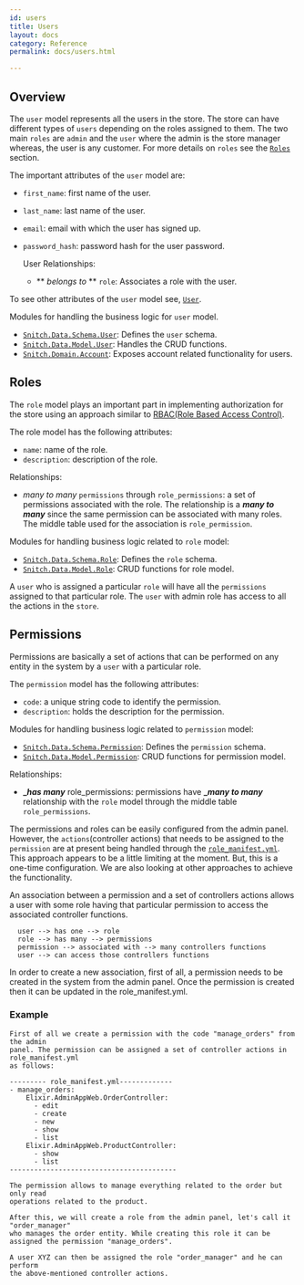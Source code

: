 ```yaml
---
id: users
title: Users
layout: docs
category: Reference
permalink: docs/users.html

---
```


## Overview
The `user` model represents all the users in the store. The store can have different
types of `users` depending on the roles assigned to them. The two main `roles` are
`admin` and the `user` where the admin is the store manager whereas, the user is any customer.
For more details on `roles` see the [`Roles`][4] section.

The important attributes of the `user` model are:
- `first_name`: first name of the user.
- `last_name`: last name of the user.
- `email`: email with which the user has signed up.
- `password_hash`: password hash for the user password.

  User Relationships:
  - ** _belongs to_ ** `role`: Associates a role with the user.

To see other attributes of the `user` model see, [`User`][1].

Modules for handling the business logic for `user` model.
- [`Snitch.Data.Schema.User`][1]: Defines the `user` schema.
- [`Snitch.Data.Model.User`][5]: Handles the CRUD functions.
- [`Snitch.Domain.Account`][6]: Exposes account related functionality for users.

## Roles
The `role` model plays an important part in implementing authorization for the store
using an approach similar to [RBAC(Role Based Access Control)][2].

The role model has the following attributes:
- `name`: name of the role.
- `description`: description of the role.

Relationships:
- *_many to many_* `permissions` through `role_permissions`: a set of permissions
associated with the role. The relationship is a **_many to many_** since the same
permission can be associated with many roles. The middle table used for the association
is `role_permission`.

Modules for handling business logic related to `role` model:
- [`Snitch.Data.Schema.Role`][7]: Defines the `role` schema.
- [`Snitch.Data.Model.Role`][8]: CRUD functions for role model.

A `user` who is assigned a particular `role` will have all the `permissions` assigned
to that particular role. The `user` with admin role has access to all the actions
in the `store`.

## Permissions
Permissions are basically a set of actions that can be performed on any entity in
the system by a `user` with a particular role.

The `permission` model has the following attributes:
- `code`: a unique string code to identify the permission.
- `description`: holds the description for the permission.

Modules for handling business logic related to `permission` model:
- [`Snitch.Data.Schema.Permission`][9]: Defines the `permission` schema.
- [`Snitch.Data.Model.Permission`][10]: CRUD functions for permission model.

Relationships:
- **__has many_** role_permissions: permissions have **__many to many_** relationship
with the `role` model through the middle table `role_permissions`.

The permissions and roles can be easily configured from the admin panel. However, the
`actions`(controller actions) that needs to be assigned to the `permission` are at present
being handled through the [`role_manifest.yml`][3]. This approach appears to be a little
limiting at the moment. But, this is a one-time configuration. We are also looking at other
approaches to achieve the functionality.

An association between a permission and a set of controllers actions allows a user
with some role having that particular permission to access the associated
controller functions.

```
  user --> has one --> role
  role --> has many --> permissions
  permission --> associated with --> many controllers functions
  user --> can access those controllers functions
```

In order to create a new association, first of all, a permission needs to be
created in the system from the admin panel. Once the permission is created then it can
be updated in the role_manifest.yml.

### Example

    First of all we create a permission with the code "manage_orders" from the admin
    panel. The permission can be assigned a set of controller actions in role_manifest.yml
    as follows:

    --------- role_manifest.yml-------------
    - manage_orders:
        Elixir.AdminAppWeb.OrderController:
          - edit
          - create
          - new
          - show
          - list
        Elixir.AdminAppWeb.ProductController:
          - show
          - list
    -----------------------------------------

    The permission allows to manage everything related to the order but only read
    operations related to the product.
    
    After this, we will create a role from the admin panel, let's call it "order_manager"
    who manages the order entity. While creating this role it can be assigned the permission "manage_orders".
    
    A user XYZ can then be assigned the role "order_manager" and he can perform
    the above-mentioned controller actions.


[1]: https://github.com/aviacommerce/avia/blob/develop/apps/snitch_core/lib/core/data/schema/user.ex
[2]: https://en.wikipedia.org/wiki/Role-based_access_control
[3]: https://github.com/aviacommerce/avia/blob/develop/apps/admin_app/priv/role_manifest.yaml
[4]: /docs/users.html#roles
[5]: https://github.com/aviacommerce/avia/blob/develop/apps/snitch_core/lib/core/data/model/user.ex
[6]: https://github.com/aviacommerce/avia/blob/develop/apps/snitch_core/lib/core/domain/account/account.ex
[7]: https://github.com/aviacommerce/avia/blob/develop/apps/snitch_core/lib/core/data/schema/roles.ex
[8]: https://github.com/aviacommerce/avia/blob/develop/apps/snitch_core/lib/core/data/model/role.ex
[9]: https://github.com/aviacommerce/avia/blob/develop/apps/snitch_core/lib/core/data/schema/permission.ex
[10]: https://github.com/aviacommerce/avia/blob/develop/apps/snitch_core/lib/core/data/model/permission.ex
